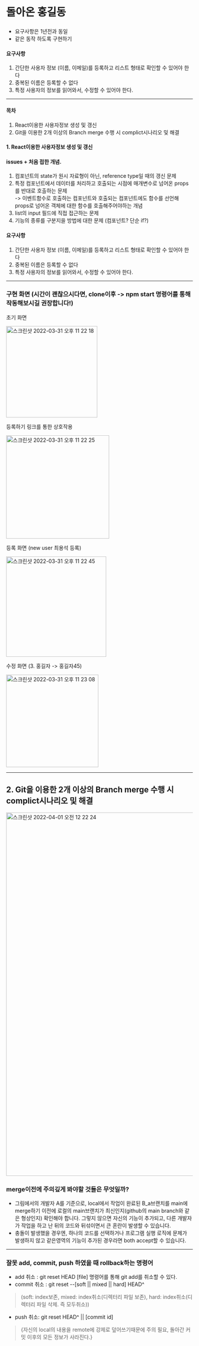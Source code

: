# 돌아온 홍길동

### 
 - 요구사항은 1년전과 동일
 - 같은 동작 하도록 구현하기

#### 요구사항
 1. 간단한 사용자 정보 (이름, 이메일)를 등록하고 리스트 형태로 확인할 수 있어야 한다
 2. 중복된 이름은 등록할 수 없다
 3. 특정 사용자의 정보를 읽어와서, 수정할 수 있어야 한다.

* * *

#### 목차
 1. React이용한 사용자정보 생성 및 갱신
 2. Git을 이용한 2개 이상의 Branch merge 수행 시 complict시나리오 및 해결

#### 1. React이용한 사용자정보 생성 및 갱신

#### issues + 처음 접한 개념.
  1. 컴포넌트의 state가 원시 자료형이 아닌, reference type일 때의 갱신 문제
  2. 특정 컴포넌트에서 데이터를 처리하고 호출되는 시점에 매개변수로 넘어온 props를 반대로 호출하는 문제 <br> -> 이벤트함수로 호출하는 컴포넌트와 호출되는 컴포넌트에도 함수를 선언해 props로 넘어온 객체에 대한 함수를 호출해주어야하는 개념
  3. list의 input 필드에 직접 접근하는 문제
  4. 기능의 종류를 구분지을 방법에 대한 문제 (컴포넌트? 단순 if?)

#### 요구사항
  1. 간단한 사용자 정보 (이름, 이메일)를 등록하고 리스트 형태로 확인할 수 있어야 한다
  2. 중복된 이름은 등록할 수 없다
  3. 특정 사용자의 정보를 읽어와서, 수정할 수 있어야 한다.

<hr>

### 구현 화면 (시간이 괜찮으시다면, clone이후 -> npm start 명령어를 통해 작동해보시길 권장합니다!)

초기 화면

<img width="246" alt="스크린샷 2022-03-31 오후 11 22 18" src="https://user-images.githubusercontent.com/102504879/161082459-40766b15-ddf1-42d6-a277-5ccef9b879e1.png">


등록하기 링크를 통한 상호작용

<img width="278" alt="스크린샷 2022-03-31 오후 11 22 25" src="https://user-images.githubusercontent.com/102504879/161080726-4d47907b-ebc0-440a-a2ee-0d80b787b25b.png">

등록 화면 (new user 최용석 등록)

<img width="270" alt="스크린샷 2022-03-31 오후 11 22 45" src="https://user-images.githubusercontent.com/102504879/161080811-f325a711-ded3-4ba5-8c2a-ebe83c403717.png">



수정 화면 (3. 홍길자 -> 홍길자45)

<img width="249" alt="스크린샷 2022-03-31 오후 11 23 08" src="https://user-images.githubusercontent.com/102504879/161080910-76f13269-b514-4ba0-beab-d6ae227feef7.png">

<hr>


## 2. Git을 이용한 2개 이상의 Branch merge 수행 시 complict시나리오 및 해결

<img width="978" alt="스크린샷 2022-04-01 오전 12 22 24" src="https://user-images.githubusercontent.com/102504879/161091274-6a4b1c04-eb76-4bbb-bca0-9f39bd8a6e53.png">


### merge이전에 주의깊게 봐야할 것들은 무엇일까?

  - 그림에서의 개발자 A를 기준으로, local에서 작업이 완료된 B_a브랜치를 main에 merge하기 이전에 로컬의 main브랜치가 최신인지(github의 main branch와 같은 형상인지) 확인해야 합니다. 그렇지 않으면 자신의 기능이 추가되고, 다른 개발자가 작업을 하고 난 뒤의 코드와 뒤섞이면서 큰 혼란이 발생할 수 있습니다. 
  - 충돌이 발생했을 경우엔, 하나의 코드를 선택하거나 프로그램 실행 로직에 문제가 발생하지 않고 같은영역의 기능이 추가된 경우라면 both accept할 수 있습니다.

<hr>

### 잘못 add, commit, push 하였을 때 rollback하는 명령어

  - add 취소 : git reset HEAD [file] 명령어를 통해 git add를 취소할 수 있다.
  - commit 취소 : git reset --[soft || mixed || hard] HEAD^ 
   > (soft: index보존, mixed: index취소(디렉터리 파일 보존), hard: index취소(디렉터리 파일 삭제. 즉 모두취소))
  - push 취소: git reset HEAD^ || [commit id] 
   > {자신의 local의 내용을 remote에 강제로 덮어쓰기때문에 주의 필요, 돌아간 커밋 이후의 모든 정보가 사라진다.}

